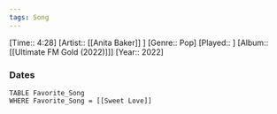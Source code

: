 ```yaml
---
tags: Song  
---
```

[Time:: 4:28]
[Artist:: [[Anita Baker]] ]
[Genre:: Pop]
[Played:: ]
[Album:: [[Ultimate FM Gold (2022)]]]
[Year:: 2022]
### Dates
````dataview
TABLE Favorite_Song
WHERE Favorite_Song = [[Sweet Love]]
````